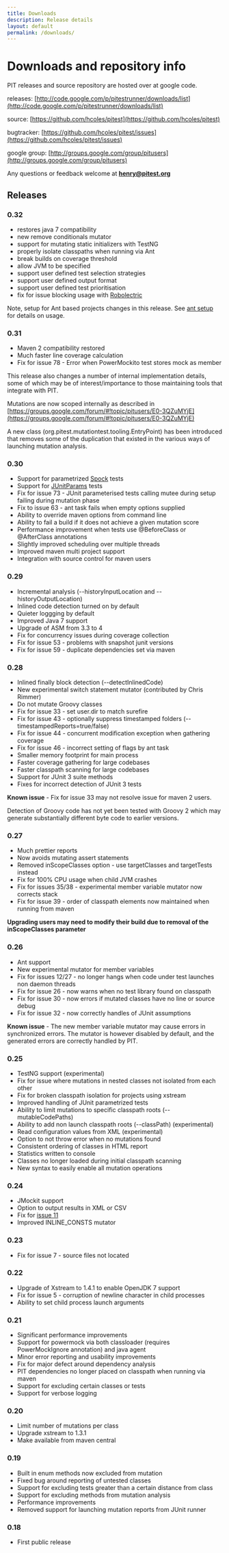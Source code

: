 ```yaml
---
title: Downloads
description: Release details
layout: default
permalink: /downloads/
---
```


# Downloads and repository info

PIT releases and source repository are hosted over at google code.

releases: [http://code.google.com/p/pitestrunner/downloads/list](http://code.google.com/p/pitestrunner/downloads/list)

source: [https://github.com/hcoles/pitest](https://github.com/hcoles/pitest)

bugtracker: [https://github.com/hcoles/pitest/issues](https://github.com/hcoles/pitest/issues)

google group: [http://groups.google.com/group/pitusers](http://groups.google.com/group/pitusers)

Any questions or feedback welcome at **henry@pitest.org**

## Releases

### 0.32

* restores java 7 compatibility
* new remove conditionals mutator
* support for mutating static initializers with TestNG
* properly isolate classpaths when running via Ant
* break builds on coverage threshold
* allow JVM to be specified
* support user defined test selection strategies
* support user defined output format
* support user defined test prioritisation
* fix for issue blocking usage with [Robolectric](http://robolectric.org/)

Note, setup for Ant based projects changes in this release. See [ant setup](http://pitest.org/quickstart/ant/) for details on usage.

### 0.31

* Maven 2 compatibility restored
* Much faster line coverage calculation
* Fix for issue 78 - Error when PowerMockito test stores mock as member

This release also changes a number of internal implementation details, some of which may be of interest/importance to those maintaining tools that
integrate with PIT.

Mutations are now scoped internally as described in [https://groups.google.com/forum/#!topic/pitusers/E0-3QZuMYjE](https://groups.google.com/forum/#!topic/pitusers/E0-3QZuMYjE)

A new class (org.pitest.mutationtest.tooling.EntryPoint) has been introduced that removes some of the duplication that existed in the various ways of launching mutation analysis. 

### 0.30

* Support for parametrized [Spock](http://code.google.com/p/spock/) tests
* Support for [JUnitParams](http://code.google.com/p/junitparams/) tests
* Fix for issue 73 - JUnit parameterised tests calling mutee during setup failing during mutation phase
* Fix to issue 63 - ant task fails when empty options supplied
* Ability to override maven options from command line
* Ability to fail a build if it does not achieve a given mutation score
* Performance improvement when tests use @BeforeClass or @AfterClass annotations
* Slightly improved scheduling over multiple threads
* Improved maven multi project support
* Integration with source control for maven users


### 0.29

* Incremental analysis (--historyInputLocation and --historyOutputLocation)
* Inlined code detection turned on by default
* Quieter loggging by default
* Improved Java 7 support
* Upgrade of ASM from 3.3 to 4
* Fix for concurrency issues during coverage collection
* Fix for issue 53 - problems with snapshot junit versions
* Fix for issue 59 - duplicate dependencies set via maven


### 0.28

* Inlined finally block detection (--detectInlinedCode)
* New experimental switch statement mutator (contributed by Chris Rimmer)
* Do not mutate Groovy classes
* Fix for issue 33 - set user.dir to match surefire
* Fix for issue 43 - optionally suppress timestamped folders (--timestampedReports=true/false)
* Fix for issue 44 - concurrent modification exception when gathering coverage
* Fix for issue 46 - incorrect setting of flags by ant task
* Smaller memory footprint for main process
* Faster coverage gathering for large codebases
* Faster classpath scanning for large codebases
* Support for JUnit 3 suite methods
* Fixes for incorrect detection of JUnit 3 tests

**Known issue** - Fix for issue 33 may not resolve issue for maven 2 users.

Detection of Groovy code has not yet been tested with Groovy 2 which may generate substantially different
byte code to earlier versions.

### 0.27

* Much prettier reports
* Now avoids mutating assert statements
* Removed inScopeClasses option - use targetClasses and targetTests instead
* Fix for 100% CPU usage when child JVM crashes
* Fix for issues 35/38 - experimental member variable mutator now corrects stack
* Fix for issue 39 - order of classpath elements now maintained when running from maven

**Upgrading users may need to modify their build due to removal of the inScopeClasses parameter**

### 0.26

* Ant support
* New experimental mutator for member variables 
* Fix for issues 12/27 - no longer hangs when code under test launches non daemon threads
* Fix for issue 26 - now warns when no test library found on classpath
* Fix for issue 30 - now errors if mutated classes have no line or source debug
* Fix for issue 32 - now correctly handles of JUnit assumptions 

**Known issue** - The new member variable mutator may cause errors in synchronized errors. The mutator is
however disabled by default, and the generated errors are correctly handled by PIT.

### 0.25

* TestNG support (experimental)
* Fix for issue where mutations in nested classes not isolated from each other
* Fix for broken classpath isolation for projects using xstream
* Improved handling of JUnit parametrized tests
* Ability to limit mutations to specific classpath roots (--mutableCodePaths)
* Ability to add non launch classpath roots (--classPath) (experimental)
* Read configuration values from XML (experimental)
* Option to not throw error when no mutations found
* Consistent ordering of classes in HTML report
* Statistics written to console
* Classes no longer loaded during initial classpath scanning
* New syntax to easily enable all mutation operations

### 0.24

* JMockit support
* Option to output results in XML or CSV
* Fix for [issue 11](http://code.google.com/p/pitestrunner/issues/detail?id=11)
* Improved INLINE_CONSTS mutator

### 0.23

* Fix for issue 7 - source files not located

### 0.22

* Upgrade of Xstream to 1.4.1 to enable OpenJDK 7 support
* Fix for issue 5 - corruption of newline character in child processes
* Ability to set child process launch arguments

### 0.21

* Significant performance improvements
* Support for powermock via both classloader (requires PowerMockIgnore annotation) and java agent
* Minor error reporting and usability improvements
* Fix for major defect around dependency analysis
* PIT dependencies no longer placed on classpath when running via maven
* Support for excluding certain classes or tests
* Support for verbose logging

### 0.20

* Limit number of mutations per class
* Upgrade xstream to 1.3.1
* Make available from maven central

### 0.19

* Built in enum methods now excluded from mutation
* Fixed bug around reporting of untested classes
* Support for excluding tests greater than a certain distance from class
* Support for excluding methods from mutation analysis
* Performance improvements
* Removed support for launching mutation reports from JUnit runner

### 0.18

* First public release
